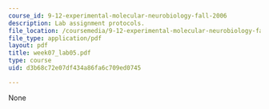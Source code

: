 ```yaml
---
course_id: 9-12-experimental-molecular-neurobiology-fall-2006
description: Lab assignment protocols.
file_location: /coursemedia/9-12-experimental-molecular-neurobiology-fall-2006/d3b68c72e07df434a86fa6c709ed0745_week07_lab05.pdf
file_type: application/pdf
layout: pdf
title: week07_lab05.pdf
type: course
uid: d3b68c72e07df434a86fa6c709ed0745

---
```

None